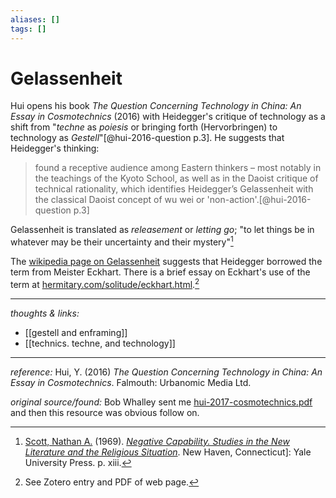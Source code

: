 ```yaml
---
aliases: []
tags: []
---
```


# Gelassenheit

Hui opens his book _The Question Concerning Technology in China: An Essay in Cosmotechnics_ (2016) with Heidegger's critique of technology as a shift from "_techne_ as _poiesis_ or bringing forth (Hervorbringen) to technology as _Gestell_"[@hui-2016-question p.3]. He suggests that Heidegger's thinking:

>found a receptive audience among Eastern thinkers – most notably in the teachings of the Kyoto School, as well as in the Daoist critique of technical rationality, which identifies Heidegger’s Gelassenheit with the classical Daoist concept of wu wei or 'non-action'.[@hui-2016-question p.3]

Gelassenheit is translated as _releasement_ or _letting go_; "to let things be in whatever may be their uncertainty and their mystery"[^1]

The [wikipedia page on Gelassenheit](https://en.wikipedia.org/wiki/Heideggerian_terminology#cite_ref-25) suggests that Heidegger borrowed the term from Meister Eckhart. There is a brief essay on Eckhart's use of the term at [hermitary.com/solitude/eckhart.html](http://www.hermitary.com/solitude/eckhart.html).[^2] 

[^1]: [Scott, Nathan A.](https://en.wikipedia.org/wiki/Nathan_A._Scott,_Jr.) (1969). [_Negative Capability. Studies in the New Literature and the Religious Situation_](https://books.google.com/books?id=p1w4mgEACAAJ). New Haven, Connecticut]: Yale University Press. p. xiii.
[^2]: See Zotero entry and PDF of web page.


---

_thoughts & links:_

- [[gestell and enframing]]
- [[technics. techne, and technology]]


---

_reference:_ Hui, Y. (2016) _The Question Concerning Technology in China: An Essay in Cosmotechnics_. Falmouth: Urbanomic Media Ltd.

_original source/found:_ Bob Whalley sent me [hui-2017-cosmotechnics.pdf]([hui-2017-cosmotechnics.pdf](hook://file/x1gRY0Wxv?p=RHJvcGJveC9iaWJsaW9ncmFwaHkgcGRmcw==&n=hui-2017-cosmotechnics.pdf)) and then this resource was obvious follow on.